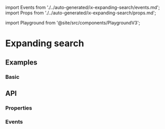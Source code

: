 import Events from './../auto-generated/ix-expanding-search/events.md';
import Props from './../auto-generated/ix-expanding-search/props.md';

import Playground from '@site/src/components/PlaygroundV3';

# Expanding search

## Examples

### Basic

<Playground
  name="expanding-search" 
  height="5rem"
  examplesByName>
</Playground>

## API

### Properties

<Props />

### Events

<Events />
